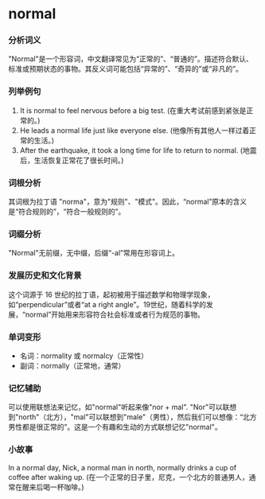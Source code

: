 # normal

### 分析词义

  

"Normal"是一个形容词，中文翻译常见为“正常的”、“普通的”。描述符合默认、标准或预期状态的事物。其反义词可能包括“异常的”、“奇异的”或“非凡的”。

  

### 列举例句

  

1.  It is normal to feel nervous before a big test. (在重大考试前感到紧张是正常的。)
2.  He leads a normal life just like everyone else. (他像所有其他人一样过着正常的生活。)
3.  After the earthquake, it took a long time for life to return to normal. (地震后，生活恢复正常花了很长时间。)

  

### 词根分析

  

其词根为拉丁语 "norma"，意为"规则"、"模式"。因此，“normal”原本的含义是“符合规则的”，“符合一般规则的”。

  

### 词缀分析

  

"Normal"无前缀，无中缀，后缀“-al”常用在形容词上。

  

### 发展历史和文化背景

  

这个词源于 16 世纪的拉丁语，起初被用于描述数学和物理学现象，如“perpendicular”或者“at a right angle”。19世纪，随着科学的发展，“normal”开始用来形容符合社会标准或者行为规范的事物。

  

### 单词变形

  

*   名词：normality 或 normalcy（正常性）
*   副词：normally（正常地，通常）

  

### 记忆辅助

  

可以使用联想法来记忆，如"normal"听起来像"nor + mal". "Nor"可以联想到"north"（北方），"mal"可以联想到"male"（男性），然后我们可以想像：“北方男性都是很正常的”。这是一个有趣和生动的方式联想记忆"normal"。

  

### 小故事

  

In a normal day, Nick, a normal man in north, normally drinks a cup of coffee after waking up. (在一个正常的日子里，尼克，一个北方的普通男人，通常在醒来后喝一杯咖啡。)
